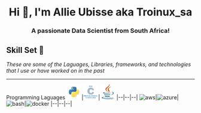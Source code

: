 <h1 align="center">Hi 👋, I'm Allie Ubisse aka Troinux_sa</h1>
<h3 align="center">A passionate Data Scientist from South Africa!</h3>

## Skill Set :muscle:
*These are some of the Laguages, Libraries, frameworks, and technologies that I use or have worked on in the past*

---
Programming Laguages
<img title="Python" alt="Python" width="40px" src="https://raw.githubusercontent.com/github/explore/master/topics/python/python.png" />|<img alt="C" title="C" width="40px" src="https://raw.githubusercontent.com/github/explore/master/topics/c/c.png">|<img title="Java" alt="Java" width="40px" src="https://raw.githubusercontent.com/github/explore/master/topics/java/java.png">
|--|--|--| 
<img src="https://devicons.github.io/devicon/devicon.git/icons/amazonwebservices/amazonwebservices-original-wordmark.svg" alt="aws" width="40px"/>|<img src="https://www.vectorlogo.zone/logos/microsoft_azure/microsoft_azure-icon.svg" alt="azure" width="40" height="40"/>|<img src="https://www.vectorlogo.zone/logos/gnu_bash/gnu_bash-icon.svg" alt="bash" width="40" height="40"/>|<img src="https://devicons.github.io/devicon/devicon.git/icons/docker/docker-original-wordmark.svg" alt="docker" width="40" height="40"/>
|--|--|--| 

